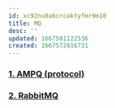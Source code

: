```yaml
---
id: xc92nu8a6crcaktyfmr9m10
title: MQ
desc: ''
updated: 1667581122536
created: 1667572916731
---
```


### [1. AMPQ (protocol)](data.mq.ampq.md)
### [2. RabbitMQ](data.mq.rabbit-mq.md)